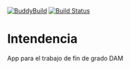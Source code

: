 [![BuddyBuild](https://dashboard.buddybuild.com/api/statusImage?appID=574783897480970100300d66&branch=master&build=latest)](https://dashboard.buddybuild.com/apps/574783897480970100300d66/build/latest)
[![Build Status](https://travis-ci.org/DavidAlgas/Intendencia.svg?branch=master)](https://travis-ci.org/DavidAlgas/Intendencia)
# Intendencia
App para el trabajo de fin de grado DAM
